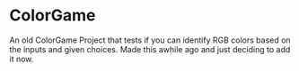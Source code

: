 # ColorGame
An old ColorGame Project that tests if you can identify RGB colors based on the inputs and given choices. Made this awhile ago and just deciding to add it now.
